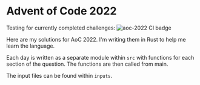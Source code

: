 # Advent of Code 2022 

Testing for currently completed challenges:
![aoc-2022 CI badge](https://github.com/shracha10/coding-challenges/actions/workflows/aoc-2022.yml/badge.svg)

Here are my solutions for AoC 2022. I'm writing them in Rust to help me learn the language.

Each day is written as a separate module within `src` with functions for each section of the question. The functions are then called from main.

The input files can be found within `inputs`.
